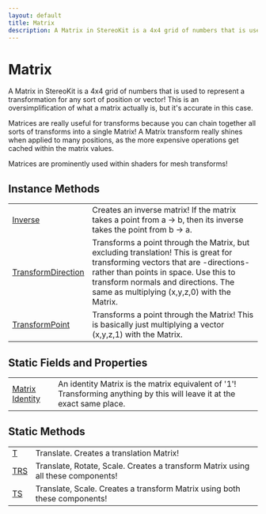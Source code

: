```yaml
---
layout: default
title: Matrix
description: A Matrix in StereoKit is a 4x4 grid of numbers that is used to represent a transformation for any sort of position or vector! This is an oversimplification of what a matrix actually is, but it's accurate in this case.  Matrices are really useful for transforms because you can chain together all sorts of transforms into a single Matrix! A Matrix transform really shines when applied to many positions, as the more expensive operations get cached within the matrix values.  Matrices are prominently used within shaders for mesh transforms!
---
```

# Matrix

A Matrix in StereoKit is a 4x4 grid of numbers that is used to represent
a transformation for any sort of position or vector! This is an oversimplification
of what a matrix actually is, but it's accurate in this case.

Matrices are really useful for transforms because you can chain together all sorts
of transforms into a single Matrix! A Matrix transform really shines when applied to
many positions, as the more expensive operations get cached within the matrix values.

Matrices are prominently used within shaders for mesh transforms!



## Instance Methods

|  |  |
|--|--|
|[Inverse]({{site.url}}/Pages/Reference/Matrix/Inverse.html)|Creates an inverse matrix! If the matrix takes a point from a -> b, then its inverse takes the point from b -> a.|
|[TransformDirection]({{site.url}}/Pages/Reference/Matrix/TransformDirection.html)|Transforms a point through the Matrix, but excluding translation! This is great for transforming vectors that are -directions- rather than points in space. Use this to transform normals and directions. The same as multiplying (x,y,z,0) with the Matrix.|
|[TransformPoint]({{site.url}}/Pages/Reference/Matrix/TransformPoint.html)|Transforms a point through the Matrix! This is basically just multiplying a vector (x,y,z,1) with the Matrix.|


## Static Fields and Properties

|  |  |
|--|--|
|[Matrix]({{site.url}}/Pages/Reference/Matrix.html) [Identity]({{site.url}}/Pages/Reference/Matrix/Identity.html)|An identity Matrix is the matrix equivalent of '1'! Transforming anything by this will leave it at the exact same place.|


## Static Methods

|  |  |
|--|--|
|[T]({{site.url}}/Pages/Reference/Matrix/T.html)|Translate. Creates a translation Matrix!|
|[TRS]({{site.url}}/Pages/Reference/Matrix/TRS.html)|Translate, Rotate, Scale. Creates a transform Matrix using all these components!|
|[TS]({{site.url}}/Pages/Reference/Matrix/TS.html)|Translate, Scale. Creates a transform Matrix using both these components!|

